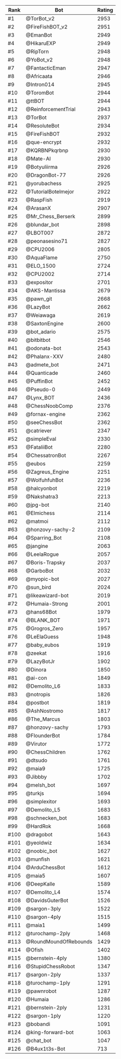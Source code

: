 Rank|Bot|Rating
---|---|---
#1|@TorBot_v2|2953
#2|@FireFishBOT_v2|2951
#3|@EmanBot|2949
#4|@HikaruEXP|2949
#5|@RipTorn|2948
#6|@YoBot_v2|2948
#7|@FantacticEman|2947
#8|@Africaata|2946
#9|@Intron014|2945
#10|@ToromBot|2944
#11|@ttBOT|2944
#12|@ReinforcementTrial|2943
#13|@TorBot|2937
#14|@ResoluteBot|2934
#15|@FireFishBOT|2932
#16|@que-encrypt|2932
#17|@KQRBNPkqrbnp|2930
#18|@Mate-AI|2930
#19|@Botyuliirma|2926
#20|@DragonBot-77|2926
#21|@yorubachess|2925
#22|@TutorialBotelmejor|2922
#23|@RaspFish|2919
#24|@ArasanX|2907
#25|@Mr_Chess_Berserk|2899
#26|@blundar_bot|2898
#27|@LBOT007|2872
#28|@peonasesino71|2827
#29|@CPU2006|2805
#30|@AquaFlame|2750
#31|@ELO_1500|2724
#32|@CPU2002|2714
#33|@expositor|2701
#34|@AKS-Mantissa|2679
#35|@pawn_git|2668
#36|@LazyBot|2662
#37|@Weiawaga|2619
#38|@SaxtonEngine|2600
#39|@bot_adario|2575
#40|@bitbitbot|2546
#41|@odonata-bot|2543
#42|@Phalanx-XXV|2480
#43|@admete_bot|2471
#44|@Quanticade|2460
#45|@PuffinBot|2452
#46|@Pseudo-0|2449
#47|@Lynx_BOT|2436
#48|@ChessNoobComp|2376
#49|@fornax-engine|2362
#50|@seeChessBot|2362
#51|@catriever|2347
#52|@simpleEval|2330
#53|@FataliiBot|2280
#54|@ChessatronBot|2267
#55|@eubos|2259
#56|@Zagreus_Engine|2251
#57|@WolfuhfuhBot|2236
#58|@halcyonbot|2219
#59|@Nakshatra3|2213
#60|@jpg-bot|2140
#61|@Elmichess|2114
#62|@matmoi|2112
#63|@honzovy-sachy-2|2109
#64|@Sparring_Bot|2108
#65|@jangine|2063
#66|@LeelaRogue|2057
#67|@Boris-Trapsky|2037
#68|@GarboBot|2032
#69|@myopic-bot|2027
#70|@sun_bird|2024
#71|@likeawizard-bot|2019
#72|@Humaia-Strong|2001
#73|@hans68Bot|1979
#74|@BLANK_BOT|1971
#75|@Grogros_Zero|1957
#76|@LeElaGuess|1948
#77|@baby_eubos|1919
#78|@zeekat|1916
#79|@LazyBotJr|1902
#80|@Dinora|1850
#81|@ai-con|1849
#82|@Demolito_L6|1833
#83|@notropis|1826
#84|@postbot|1819
#85|@AshNostromo|1817
#86|@The_Marcus|1803
#87|@honzovy-sachy|1793
#88|@FlounderBot|1784
#89|@Virutor|1772
#90|@ChessChildren|1762
#91|@dtsudo|1761
#92|@maia9|1725
#93|@Jibbby|1702
#94|@melsh_bot|1697
#95|@turkjs|1694
#96|@simplexitor|1693
#97|@Demolito_L5|1683
#98|@schnecken_bot|1683
#99|@HardRok|1668
#100|@dragobot|1643
#101|@yeoldwiz|1634
#102|@noobic_bot|1627
#103|@munfish|1621
#104|@ArduChessBot|1612
#105|@maia5|1607
#106|@DeepKalle|1589
#107|@Demolito_L4|1574
#108|@DavidsGuterBot|1526
#109|@sargon-3ply|1522
#110|@sargon-4ply|1515
#111|@maia1|1499
#112|@turochamp-2ply|1468
#113|@RoundMoundOfRebounds|1429
#114|@Ofish|1402
#115|@bernstein-4ply|1380
#116|@StupidChessRobot|1347
#117|@sargon-2ply|1337
#118|@turochamp-1ply|1291
#119|@pawnrobot|1287
#120|@Humaia|1286
#121|@bernstein-2ply|1231
#122|@sargon-1ply|1220
#123|@bobandi|1091
#124|@king-forward-bot|1063
#125|@chat_bot|1047
#126|@B4ux1t3s-Bot|713
